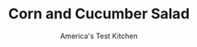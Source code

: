 ---
layout: ../../layouts/MarkdownPostLayout.astro
title: Corn and Cucumber Salad
author: America's Test Kitchen
pubDate: 2023-03-15
description: "The key to coaxing the most from these subtle summer players
was supplying the right supporting cast."
image_url: https://res.cloudinary.com/hksqkdlah/image/upload/ar_1:1,c_fill,dpr_2.0,f_auto,fl_lossy.progressive.strip_profile,g_faces:auto,q_auto:low,w_344/35230_sfs-corn-cucumber-salad-23
tags: ["Side Dishes","Vegetables","Salads"]
calories: 1774
protein: 5
carbohydrates: 16
fats: 
fiber: 1
ingredients: ["1/2 cup, extra-virgin olive oil","4 ears, corn, kernels cut from cobs",", Salt and pepper","5 tablespoons, lime juice (3 limes)","1/4 cup, sour cream","1/4 , red onion, sliced thin","1 , jalapeno chile, stemmed, halved, seeded, and sliced thin","1 English, cucumber, halved lengthwise and sliced thin","3 ounces, feta cheese, crumbled (3/4 cup)","1/4 cup, fresh basil leaves, torn"]
serves: 6
time: ""
instructions: ["Heat 1 tablespoon oil in 12-inch nonstick skillet over medium-high heat until shimmering. Add corn and 1/4 teaspoon salt and cook, stirring occasionally, until tender and spotty brown, 7 to 9 minutes; transfer to large bowl. Refrigerate corn until completely cool, about 45 minutes.","Meanwhile, whisk lime juice, remaining 7 tablespoons oil, 3/4 teaspoon salt, and 1/2 teaspoon pepper together in bowl. Transfer 1/4 cup lime vinaigrette to separate bowl and whisk in sour cream; set aside. Add onion and jalapeno to remaining lime vinaigrette; let sit while corn is cooling, at least 15 minutes.","Add cucumber and onion-jalapeno mixture (including vinaigrette) to bowl with corn and toss to coat. Season with salt and pepper to taste and transfer to serving platter. Drizzle with sour cream mixture. Sprinkle with feta and basil. Serve."]
nutrition: ["279 mg Potassium","145 mg Phosphorus","115 mg Calcium","36 mg Magnesium","368 mg Sodium","24 g Fat","1 mg Niacin (B3)","14 g Monounsaturated","2 g Polyunsaturated","12 mg Vitamin C","21 mg Cholesterol","6 g Saturated","1 g Fiber","40 µg Folate (food)","6 g Sugars","21 µg Vitamin K","110 g Water","16 g Carbs","40 µg Folate equivalent (total)","5 g Protein","2 mg Vitamin E","51 µg Vitamin A","295 kcal Energy","1774 calories"]
notes: "To make this dish spicier, reserve the jalapeno seeds and add them to the lime vinaigrette. For the best results, use the freshest corn you can find and do not substitute frozen corn."
---